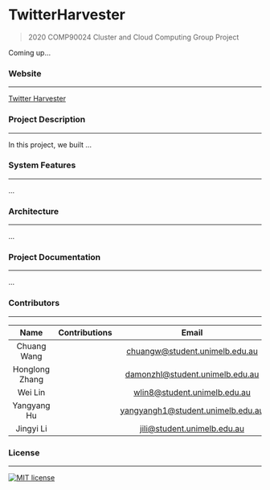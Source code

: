 # TwitterHarvester
> 2020 COMP90024 Cluster and Cloud Computing Group Project 

Coming up...

### **Website**
---
[Twitter Harvester]()

### **Project Description**
---
In this project, we built ...

### **System Features**
---
...

### **Architecture**
---
...

### **Project Documentation**
---
...


### **Contributors**
---

| **Name** | Contributions | **Email** | **Profile** |
|:-----------------:|:-------------:|:---------------:|:---------------:|
|  Chuang Wang | | chuangw@student.unimelb.edu.au| [LinkedIn](https://www.linkedin.com/in/chuangw/)|
| Honglong Zhang | | damonzhl@student.unimelb.edu.au | [LinkedIn]() |
| Wei Lin| |wlin8@student.unimelb.edu.au| [LinkedIn]() |
| Yangyang Hu | | yangyangh1@student.unimelb.edu.au| [LinkedIn]() |
| Jingyi Li |  | jili@student.unimelb.edu.au | [LinkedIn]() |

### **License**
---
[![MIT license](https://img.shields.io/badge/License-MIT-blue.svg)](https://github.com/chuangw46/TwitterHarvester/blob/master/LICENSE)
